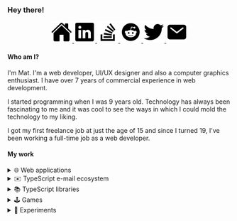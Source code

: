 ### Hey there!

<center>
<a href="https://matsz.dev">
<picture>
  <source media="(prefers-color-scheme: dark)" srcset="./icons-dark-mode/home.svg">
  <img alt="Portfolio" src="./icons-light-mode/home.svg">
</picture>
</a>
<a href="https://linkedin.com/in/mat-sz">
<picture>
  <source media="(prefers-color-scheme: dark)" srcset="./icons-dark-mode/linkedin.svg">
  <img alt="LinkedIn" src="./icons-light-mode/linkedin.svg">
</picture>
</a>
<a href="https://stackoverflow.com/users/12749378/mat-sz">
<picture>
  <source media="(prefers-color-scheme: dark)" srcset="./icons-dark-mode/stackoverflow.svg">
  <img alt="StackOverflow" src="./icons-light-mode/stackoverflow.svg">
</picture>
</a>
<a href="https://reddit.com/user/mat-sz">
<picture>
  <source media="(prefers-color-scheme: dark)" srcset="./icons-dark-mode/reddit.svg">
  <img alt="Reddit" src="./icons-light-mode/reddit.svg">
</picture>
</a>
<a href="https://twitter.com/matsz_dev">
<picture>
  <source media="(prefers-color-scheme: dark)" srcset="./icons-dark-mode/twitter.svg">
  <img alt="Twitter" src="./icons-light-mode/twitter.svg">
</picture>
</a>
<a href="mailto:contact@mat.dev">
<picture>
  <source media="(prefers-color-scheme: dark)" srcset="./icons-dark-mode/mail.svg">
  <img alt="E-mail me" src="./icons-light-mode/mail.svg">
</picture>
</a>
</center>

#### Who am I?

I'm Mat. I'm a web developer, UI/UX designer and also a computer graphics enthusiast. I have over 7 years of commercial experience in web development.

I started programming when I was 9 years old. Technology has always been fascinating to me and it was cool to see the ways in which I could mold the technology to my liking.

I got my first freelance job at just the age of 15 and since I turned 19, I've been working a full-time job as a web developer.

#### My work

<details>
  <summary>🌐 Web applications</summary>

- [Instaglitch](https://github.com/instaglitch/instaglitch) - Online image effects editor, based on WebGL.
- [Instaglitch Studio](https://github.com/instaglitch/studio) - Online WebGL shader editor, optimized for image processing/effects.
- filedrop ([frontend](https://github.com/mat-sz/filedrop-web), [backend](https://github.com/mat-sz/filedrop-ws)) - User-friendly WebRTC file transfer.
- catchmail ([frontend](https://github.com/mat-sz/catchmail-web), [backend](https://github.com/mat-sz/catchmail-ws)) - Self-hosted e-mail debugging tool.
</details>

<details>
  <summary>✉️ TypeScript e-mail ecosystem</summary>

- [letterparser](https://github.com/mat-sz/letterparser) - RFC 5322 compliant e-mail parser.
- [letterbuilder](https://github.com/mat-sz/letterbuilder) - RFC 5322 compliant e-mail builder.
- [lettercoder](https://github.com/mat-sz/lettercoder) - quoted-printable and MIME word decoder.
- [react-letter](https://github.com/mat-sz/react-letter) - React e-mail presentation component (with an allowlist for tags, attributes and CSS properties supported by Gmail).
- [vue-letter](https://github.com/mat-sz/vue-letter) - Vue e-mail presentation component (based on react-letter)
- [@typemail/smtp](https://github.com/typemail/smtp) - SMTP client/server library.
</details>

<details>
  <summary>📚 TypeScript libraries</summary>

- [fxGlue](https://github.com/mat-sz/fxGlue) - Originally developed for [Instaglitch](https://instaglitch.com), a WebGL library for development of image processing applications, provides a few common functions for shaders.
- [react-var-ui](https://github.com/mat-sz/react-var-ui) - Originally developed for [Instaglitch](https://instaglitch.com), a simple React UI library, similar to dat.gui but with more functionailty.
- [react-use-pointer-drag](https://github.com/mat-sz/react-use-pointer-drag) - Originally developed for [react-var-ui](https://github.com/mat-sz/react-var-ui), a simple React hook for dragging elements around.
- [tabcast](https://github.com/mat-sz/tabcast) - A simple library to send messages between tabs using storage events.
- [upload](https://github.com/mat-sz/upload) - Minimalist TypeScript library for file uploads with progress events.
- [imtool](https://github.com/mat-sz/imtool) - Compact canvas-based library for image processing.
- [fitool](https://github.com/mat-sz/fitool) - TypeScript library for common file operations - downloads, conversions from/to ArrayBuffers, strings and data URLs.
- [typesocket](https://github.com/mat-sz/typesocket) - Simple TypeScript library for WebSockets. Handles reconnections and provides a type interface (no type checking though).
- [media-api](https://github.com/mat-sz/media-api) - Experimental library for accessing YouTube and SoundCloud data.

</details>

<details>
  <summary>🕹️ Games</summary>

- [flight](https://github.com/mat-sz/flight)
- [inkball](https://github.com/mat-sz/inkball)
- [tetris](https://github.com/mat-sz/tetris)
- [flappy-bird](https://github.com/mat-sz/flappy-bird)
- [2048](https://github.com/mat-sz/2048)

</details>

<details>
  <summary>🚀 Experiments</summary>

- [pongloader](https://github.com/mat-sz/pongloader) - Pong clone in less than 512 bytes (fits in a boot sector; x86 Assembly).
- [bfloader](https://github.com/mat-sz/bfloader) - [Brainfuck](https://en.wikipedia.org/wiki/Brainfuck) IDE/interpreter in less than 512 bytes (fits in a boot sector; x86 Assembly).
- [apple2](https://github.com/mat-sz/apple2)
- [6502](https://github.com/mat-sz/6502)
- [infiniplayer](https://github.com/mat-sz/infiniplayer)
- [faces-in-randomness](https://github.com/mat-sz/faces-in-randomness)

</details>

